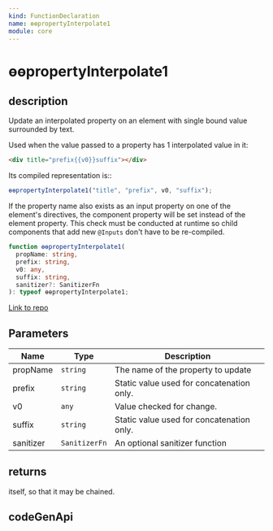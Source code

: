 ```yaml
---
kind: FunctionDeclaration
name: ɵɵpropertyInterpolate1
module: core
---
```


# ɵɵpropertyInterpolate1

## description

Update an interpolated property on an element with single bound value surrounded by text.

Used when the value passed to a property has 1 interpolated value in it:

```html
<div title="prefix{{v0}}suffix"></div>
```

Its compiled representation is::

```ts
ɵɵpropertyInterpolate1("title", "prefix", v0, "suffix");
```

If the property name also exists as an input property on one of the element's directives,
the component property will be set instead of the element property. This check must
be conducted at runtime so child components that add new `@Inputs` don't have to be re-compiled.

```ts
function ɵɵpropertyInterpolate1(
  propName: string,
  prefix: string,
  v0: any,
  suffix: string,
  sanitizer?: SanitizerFn
): typeof ɵɵpropertyInterpolate1;
```

[Link to repo](https://github.com/timdeschryver/angular/blob/master/packages/core/src/render3/instructions/property_interpolation.ts#L81-L96)

## Parameters

| Name      | Type          | Description                               |
| --------- | ------------- | ----------------------------------------- |
| propName  | `string`      | The name of the property to update        |
| prefix    | `string`      | Static value used for concatenation only. |
| v0        | `any`         | Value checked for change.                 |
| suffix    | `string`      | Static value used for concatenation only. |
| sanitizer | `SanitizerFn` | An optional sanitizer function            |

## returns

itself, so that it may be chained.

## codeGenApi
